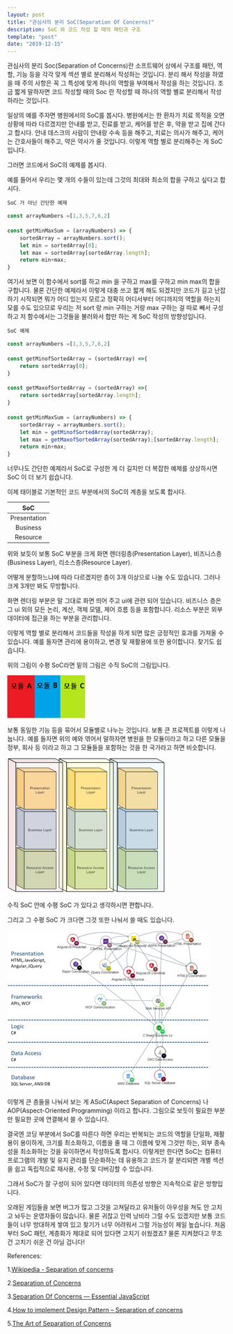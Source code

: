 ```yaml
---
layout: post
title: "관심사의 분리 SoC(Separation Of Concerns)"
description: SoC 와 코드 작성 할 때의 패턴과 구조
template: "post"
date: "2019-12-15"
---
```


관심사의 분리 Soc(Separation of Concerns)란 소프트웨어 상에서 구조를 패턴, 역할, 기능 등을 각각 맞게 섹션 별로 분리해서 작성하는 것입니다. 분리 해서 작성을 하였을 때 주의 사항은 꼭 그 특성에 맞게 하나의 역할을 부여해서 작성을 하는 것입니다. 조금 짧게 말하자면 코드 작성할 때의 Soc 란 작성할 때 하나의 역할 별로 분리해서 작성하라는 것입니다.

일상의 예를 주자면 병원에서의 SoC를 봅시다. 병원에서는 한 환자가 치료 목적을 오면 상황에 따라 다르겠지만 안내를 받고, 진료를 받고, 케어를 받은 후, 약을 받고 집에 간다고 합시다.  안내 데스크의 사람이 안내랑 수속 등을 해주고, 치료는 의사가 해주고, 케어는 간호사들이 해주고, 약은 약사가 줄 것입니다. 이렇게 역할 별로 분리해주는 게 SoC입니다.

그러면 코드에서 SoC의 예제를 봅시다.

예를 들어서 우리는 몇 개의 수들이 있는데 그것의 최대와 최소의 합을 구하고 싶다고 합시다.

`SoC 가 아닌 간단한 예제`

```javascript
const arrayNumbers =[1,3,5,7,6,2]

const getMinMaxSum = (arrayNumbers) => {
    sortedArray = arrayNumbers.sort();
    let min = sortedArray[0];
    let max = sortedArray[sortedArray.length];
    return min+max;
}

```

여기서 보면 이 함수에서 sort를 하고 min 을 구하고 max를 구하고 min max의 합을 구합니다.
물론 간단한 예제라서 이렇게 대충 쓰고 짧게 해도 되겠지만 코드가 길고 난잡하기 시작되면 뭐가 어디 있는지 모르고 정확히 어디서부터 어디까지의 역할을 하는지 모를 수도 있으므로 우리는 저 sort 랑 min 구하는 거랑 max 구하는 걸 따로 빼서 구성하고 저 함수에서는 그것들을 불러와서 합만 하는 게 SoC 작성의 방향성입니다.

`SoC 예제`

```javascript
const arrayNumbers =[1,3,5,7,6,2]

const getMinofSortedArray = (sortedArray) =>{
    return sortedArray[0];
}

const getMaxofSortedArray = (sortedArray) =>{
    return sortedArray[sortedArray.length];
}

const getMinMaxSum = (arrayNumbers) => {
    sortedArray = arrayNumbers.sort();
    let min = getMinofSortedArray(sortedArray);
    let max = getMaxofSortedArray(sortedArray);[sortedArray.length];
    return min+max;
}

```

너무나도 간단한 예제라서 SoC로 구성한 게 더 길지만 더 복잡한 예제를 상상하시면 SoC 이 더 보기 쉽습니다.

이제 태이블로 기본적인 코드 부분에서의 SoC의 계층을 보도록 합시다.

| SoC  |
|:---:|
| Presentation  |
| Business  |
| Resource  |

<!-- <p><img src="/img/SoC-architecture_pattern-layered_architecture/horizontalLayers.png" alt="horizontalSoC" /></p> -->

위와 보듯이 보통 SoC 부분을 크게 화면 렌더링층(Presentation Layer), 비즈니스층(Business Layer), 리소스층(Resource Layer).

어떻게 분할하느냐에 따라 다르겠지만 층이 3개 이상으로 나눌 수도 있습니다. 그러나 크게 3개만 봐도 무방합니다.

화면 렌더링 부분은 말 그대로 화면 띄어 주고 ui에 관련 되어 있습니다. 비즈니스 층은 그 ui 외의 모든 논리, 계산, 객체 모델, 제어 흐름 등을 포함합니다. 리소스 부분은 외부 데이터에 접근을 하는 부분을 관리합니다.

이렇게 역할 별로 분리해서 코드들을 작성을 하게 되면 많은 긍정적인 효과를 가져올 수 있습니다. 예를 들자면 관리에 용이하고, 변경 및 재활용에 또한 용이합니다. 찾기도 쉽습니다.

위의 그림이 수평 SoC라면 밑의 그림은 수직 SoC의 그림입니다.

<p><img src="/img/SoC-architecture_pattern-layered_architecture/vertical_layers.png" alt="VerticalSoC" /></p>

보통 동일한 기능 등을 묶어서 모듈별로 나누는 것입니다. 보통 큰 프로젝트를 이렇게 나눕니다. 예를 들자면 위의 예와 엮어서 말하자면 병원을 한 모듈이라고 하고 다른 모듈을 정부, 회사 등 이라고 하고 그 모듈들을 포함하는 것을 한 국가라고 하면 비슷합니다.

<p><img src="/img/SoC-architecture_pattern-layered_architecture/horizontalAndVerticalLayers.png" alt="horizontalAndVerticalSoC" /></p>

수직 SoC 안에 수평 SoC 가 있다고 생각하시면 편합니다.

그리고 그 수평 SoC 가 크다면 그것 또한 나눠서 쓸 때도 있습니다.

<p><img src="/img/SoC-architecture_pattern-layered_architecture/separation-of-concerns.png" alt="Aspects" /></p>

이렇게 큰 층들을 나눠서 보는 게 ASoC(Aspect Separation of Concerns) 나 AOP(Aspect-Oriented Programming)
이라고 합니다. 그림으로 보듯이 필요한 부분만 필요한 곳에 연결해서 쓸 수 있습니다.

결국엔 코딩 부분에서 SoC를 따른다 하면 우리는 반복되는 코드의 역할을 단일화, 재활용이 용이하게, 크기를 최소화하고, 이름을 줄 때 그 이름에 맞게 그것만 하는, 외부 종속성을 최소화하는 것을 유이하면서 작성하도록 합시다. 이렇게만 한다면 SoC는 컴퓨터 프로그램의 개발 및 유지 관리를 단순화하는 데 유용하고 코드가 잘 분리되면 개별 섹션을 쉽고 독립적으로 재사용, 수정 및 디버깅할 수 있습니다.

그래서 SoC가 잘 구성이 되어 있다면 데이터의 의존성 방향은 지속적으로 같은 방향입니다.

오래된 게임들을 보면 버그가 많고 그것을 고쳐달라고 유저들이 아우성을 쳐도 안 고치고 놔두는 운영자들이 많습니다. 물론 귀찮고 인력 낭비라 그럴 수도 있겠지만 보통 코드들이 너무 방대하게 쌓여 있고 찾기가 너무 어려워서 그럴 가능성이 제일 높습니다. 처음부터 SoC 패턴, 계층화가 제대로 되어 있다면 고치기 쉬웠겠죠? 물론 지켜졌다고 무조건 고치기 쉬운 건 아닐 겁니다!

References:

1.[Wikipedia - Separation of concerns](https://en.wikipedia.org/wiki/Separation_of_concerns#HTML,_CSS,_JavaScript)

2.[Separation of Concerns](https://www.oreilly.com/library/view/programming-javascript-applications/9781491950289/ch05.html)

3.[Separation Of Concerns — Essential JavaScript](https://medium.com/@ariel.salem1989/separation-of-concerns-essential-javascript-1e30994fa7a5)

4.[How to implement Design Pattern – Separation of concerns](https://www.castsoftware.com/blog/how-to-implement-design-pattern-separation-of-concerns)

5.[The Art of Separation of Concerns](http://aspiringcraftsman.com/2008/01/03/art-of-separation-of-concerns/)
